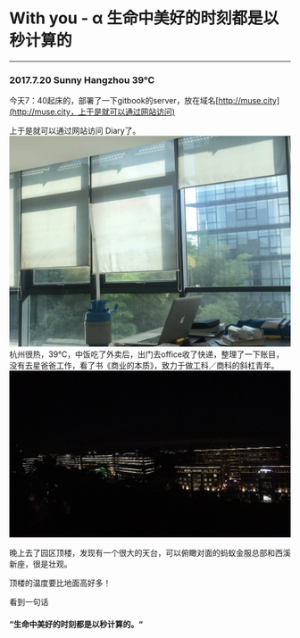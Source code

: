 # With you - α 生命中美好的时刻都是以秒计算的

---

### 2017.7.20    Sunny   Hangzhou 39℃

今天7：40起床的，部署了一下gitbook的server，放在域名[http://muse.city](http://muse.city，上于是就可以通过网站访问)

上于是就可以通过网站访问 Diary了。![](/assets/WechatIMG67.jpeg)  杭州很热，39℃，中饭吃了外卖后，出门去office收了快递，整理了一下账目，没有去星爸爸工作，看了书《商业的本质》，致力于做工科／商科的斜杠青年。![](/assets/WechatIMG65.jpeg)

晚上去了园区顶楼，发现有一个很大的天台，可以俯瞰对面的蚂蚁金服总部和西溪新座，很是壮观。

顶楼的温度要比地面高好多！

看到一句话

#### “生命中美好的时刻都是以秒计算的。“



